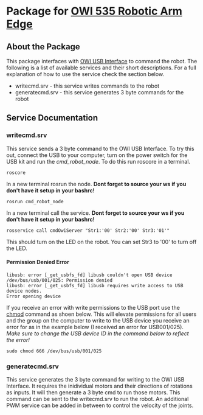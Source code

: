 # Package for [OWI 535 Robotic Arm Edge](https://www.amazon.com/OWI-Robotic-Soldering-Required-Extensive/dp/B0017OFRCY/)

## About the Package
This package interfaces with [OWI USB Interface](https://www.amazon.com/OWI-USB-Interface-Robotic-Arm/dp/B0028MBWS2) to command the robot. The following is a list of available services and their short descriptions. For a full explanation of how to use the service check the section below.

* writecmd.srv - this service writes commands to the robot
* generatecmd.srv - this service generates 3 byte commands for the robot

## Service Documentation

### writecmd.srv

This service sends a 3 byte command to the OWI USB Interface. To try this out, connect the USB to your computer, turn on the power switch for the USB kit and run the *cmd_robot_node*. To do this run roscore in a terminal.

```
roscore
```

In a new terminal rosrun the node. **Dont forget to source your ws if you don't have it setup in your bashrc!**

```
rosrun cmd_robot_node
```

In a new terminal call the service. **Dont forget to source your ws if you don't have it setup in your bashrc!**

```
rosservice call cmdOwiServer "Str1:'00' Str2:'00' Str3:'01'"
```

This should turn on the LED on the robot. You can set Str3 to '00' to turn off the LED.

#### Permission Denied Error
```
libusb: error [_get_usbfs_fd] libusb couldn't open USB device /dev/bus/usb/001/025: Permission denied
libusb: error [_get_usbfs_fd] libusb requires write access to USB device nodes.
Error opening device
```

If you receive an error with write permissions to the USB port use the [chmod](https://wiki.linuxquestions.org/wiki/Chmod) command as shoen below. This will elevate permissions for all users and the group on the computer to write to the USB device you receive an error for as in the example below (I received an error for USB001/025). *Make sure to change the USB device ID in the command below to reflect the error!*

```
sudo chmod 666 /dev/bus/usb/001/025
```
### generatecmd.srv

This service generates the 3 byte command for writing to the OWI USB Interface. It requires the inidividual motors and their directions of rotations as inputs. It will then generate a 3 byte cmd to run those motors. This command can be sent to the writecmd.srv to run the robot. An additional PWM service can be added in between to control the velocity of the joints.